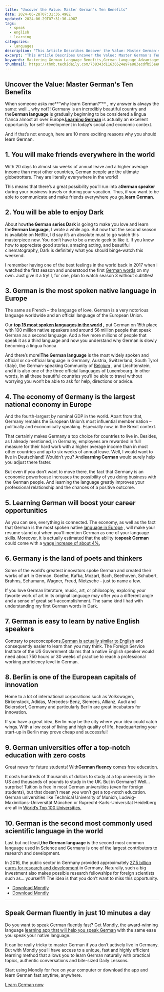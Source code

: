 ```yaml
---
title: "Uncover the Value: Master German's Ten Benefits"
date: 2024-06-28T07:31:36.498Z
updated: 2024-06-29T07:31:36.498Z
tags:
  - speak
  - english
  - learning
categories:
  - languages
description: "This Article Describes Uncover the Value: Master German's Ten Benefits"
excerpt: "This Article Describes Uncover the Value: Master German's Ten Benefits"
keywords: Mastering German Language Benefits,German Language Advantages for Career Growth,Ten Key Benefits of Speaking German Proficiently,Why Learn German,Cultural Insights From Learning German Language,German Language for Global Communication,Prosper with Proficiency
thumbnail: https://thmb.techidaily.com/738343d11636524e97e883ecdfb55ee8c179338e8409002b7334f65b8debc634.jpg
---
```


## Uncover the Value: Master German's Ten Benefits

 When someone asks me**“why learn German?”** , my answer is always the same: well… why not?! Germany is an incredibly beautiful country and the**German language** is gradually beginning to be considered a lingua franca almost all over Europe.[**Learning German**](https://shop.mondly.com/affiliate.php?ACCOUNT=ATISTUDI&AFFILIATE=108875&PATH=https://www.mondly.com?AFFILIATE=108875) is actually an excellent opportunity for self-development in today’s social and economic context.

 And if that’s not enough, here are 10 more exciting reasons why you should learn German.

## **1\. You will make friends everywhere in the world**

 With 20 days to almost six weeks of annual leave and a higher average income than most other countries, German people are the ultimate globetrotters. They are literally everywhere in the world!

 This means that there’s a great possibility you’ll run into a**German speaker** during your business travels or during your vacation. Thus, if you want to be able to communicate and make friends everywhere you go,**learn German.**

## 2\. You will be able to enjoy Dark

 About how**the German series Dark** is going to make you love and learn the**German language,** I wrote a while ago. But now that the second season is available on Netflix, I’d say it’s an absolute must to go watch this masterpiece now. You don’t have to be a movie geek to like it. If you know how to appreciate good stories, amazing acting, and beautiful cinematography, Dark is definitely what you should binge-watch this weekend.

 I remember having one of the best feelings in the world back in 2017 when I watched the first season and understood the first [German words](https://shop.mondly.com/affiliate.php?ACCOUNT=ATISTUDI&AFFILIATE=108875&PATH=https://www.mondly.com?AFFILIATE=108875) on my own. Just give it a try! I, for one, plan to watch season 3 without subtitles!

## 3\. German is the most spoken native language in Europe

 The same as French – the language of love, German is a very notorious language worldwide and an official language of the European Union.

 Our **[top 15 most spoken languages in the world](https://shop.mondly.com/affiliate.php?ACCOUNT=ATISTUDI&AFFILIATE=108875&PATH=https://www.mondly.com?AFFILIATE=108875) ,** put German on 15th place with 100 million native speakers and around 56 million people that speak German as a second language. Add a few more millions of people that speak it as a third language and now you understand why German is slowly becoming a lingua franca.

 And there’s more!**The German language** is the most widely spoken and official or co-official language in Germany, Austria, Switzerland, South Tyrol (Italy), the German-speaking Community of [Belgium](https://shop.mondly.com/affiliate.php?ACCOUNT=ATISTUDI&AFFILIATE=108875&PATH=https://www.mondly.com?AFFILIATE=108875) , and Liechtenstein, and it is also one of the three official languages of Luxembourg. In other words, in all these beautiful countries you’ll be able to travel without worrying you won’t be able to ask for help, directions or advice.

## 4\. The economy of Germany is the largest national economy in Europe

 And the fourth-largest by nominal GDP in the world. Apart from that, Germany remains the European Union’s most influential member nation – politically and economically speaking. Especially now, in the Brexit context.

 That certainly makes Germany a top choice for countries to live in. Besides, as I already mentioned, in Germany, employees are rewarded in full measure for their hard work with a higher average income than in most other countries and up to six weeks of annual leave. Well, I would want to live in Deutschland! Wouldn’t you? And**learning German** would surely help you adjust there faster.

 But even if you don’t want to move there, the fact that Germany is an economic powerhouse increases the possibility of you doing business with the German people. And learning the language greatly improves your professional relationship and the chances of a positive outcome.

## 5\. Learning German will boost your career opportunities

 As you can see, everything is connected. The economy, as well as the fact that German is the most spoken native [language in Europe](https://shop.mondly.com/affiliate.php?ACCOUNT=ATISTUDI&AFFILIATE=108875&PATH=https://www.mondly.com?AFFILIATE=108875) , will make your resume stand out when you’ll mention German as one of your language skills. Moreover, it is actually estimated that the ability to**speak German** could come with a [wage increase of about 4%.](https://www.investopedia.com/financial-edge/0113/languages-that-give-you-the-best-chance-to-broaden-your-career.aspx)

## 6\. Germany is the land of poets and thinkers

 Some of the world’s greatest innovators spoke German and created their works of art in German. Goethe, Kafka, Mozart, Bach, Beethoven, Schubert, Brahms, Schumann, Wagner, Freud, Nietzsche – just to name a few.

 If you love German literature, music, art, or philosophy, exploring your favorite work of art in its original language may offer you a different angle and a sense of great self-accomplishment. The same kind I had with understanding my first German words in Dark.

## 7\. German is easy to learn by native English speakers

 Contrary to preconceptions,[German is actually similar to English](https://shop.mondly.com/affiliate.php?ACCOUNT=ATISTUDI&AFFILIATE=108875&PATH=https://www.mondly.com?AFFILIATE=108875) and consequently easier to learn than you may think. The Foreign Service Institute of the US Government claims that a native English speaker would need about 750 hours or 30 weeks of practice to reach a professional working proficiency level in German.

## 8\. Berlin is one of the European capitals of innovation

 Home to a lot of international corporations such as Volkswagen, Birkenstock, Adidas, Mercedes-Benz, Siemens, Allianz, Audi and Beiersdorf, Germany and particularly Berlin are great incubators for innovation.

 If you have a great idea, Berlin may be the city where your idea could catch wings. With a low cost of living and high quality of life, headquartering your start-up in Berlin may prove cheap and successful!

## 9\. German universities offer a top-notch education with zero costs

 Great news for future students! With**German fluency** comes free education.

 It costs hundreds of thousands of dollars to study at a top university in the US and thousands of pounds to study in the UK. But in Germany? Well… surprise! Tuition is free in most German universities (even for foreign students), but that doesn’t mean you won’t get a top-notch education. German universities like Technical University of Munich, Ludwig-Maximilians-Universität München or Ruprecht-Karls-Universitat Heidelberg are all in [World’s Top 100 Universities.](https://www.topuniversities.com/student-info/choosing-university/worlds-top-100-universities)

## 10\. German is the second most commonly used scientific language in the world

 Last but not least,**the German language** is the second most common language used in Science and Germany is one of the largest contributors to research and development.

 In 2016, the public sector in Germany provided approximately [27.5 billion euros for research and development](https://www.research-in-germany.org/en/research-landscape/why-germany/research-funding-system.html) in Germany. Naturally, such a big investment also makes possible research fellowships for foreign scientists such as… yourself?! The idea is that you don’t want to miss this opportunity.

* [Download Mondly](https://www.facebook.com/sharer/sharer.php?u=https%3A%2F%2Fwww.mondly.com%2Fblog%2Fwhy-learn-german-10-exciting-reasons-to-learn-german%2F&t=Why+Learn+German%3F+10+Reasons+to+Learn+German "Share on Facebook")
* [Download Mondly](https://shop.mondly.com/affiliate.php?ACCOUNT=ATISTUDI&AFFILIATE=108875&PATH=https://www.mondly.com?AFFILIATE=108875)

---

## Speak German fluently in just 10 minutes a day

 Do you want to speak German fluently fast? Get Mondly, the award-winning language [learning app that will help you speak German](https://shop.mondly.com/affiliate.php?ACCOUNT=ATISTUDI&AFFILIATE=108875&PATH=https://www.mondly.com?AFFILIATE=108875) with the same ease you speak your native language.

 It can be really tricky to master German if you don’t actively live in Germany. But with Mondly you’ll have access to a unique, fast and highly efficient learning method that allows you to learn German naturally with practical topics, authentic conversations and bite-sized Daily Lessons.

 Start using Mondly for free on your computer or download the app and learn German fast anytime, anywhere.

[Learn German now](https://adjt.mondly.com/5ixfg4k?campaign=blog-post-id-3048&fallback=https%3A%2F%2Fapp.mondly.com%3Futm%5Fmedium%3Dblog%5Fblog-post-id-3048%26utm%5Fsource%3Dblog-post-id-3048&redirect%5Fmacos=https%3A%2F%2Fapp.mondly.com%3Futm%5Fmedium%3Dblog%5Fblog-post-id-3048%26utm%5Fsource%3Dblog-post-id-3048&redirect%5Fandroid=https%3A%2F%2Fplay.google.com%2Fstore%2Fapps%2Fdetails%3Fid%3Dcom.atistudios.mondly.languages%3Futm%5Fmedium%3Dblog%5Fblog-post-id-3048%26utm%5Fsource%3Dblog-post-id-3048&redirect%5Fios=https%3A%2F%2Fapps.apple.com%2Fapp%2Fapple-store%2Fid987873536%3Fpt%3D78954800%26ct%3Dblog-post-id-3048%26mt%3D8 "Learn German now")

<ins class="adsbygoogle"
     style="display:block"
     data-ad-format="autorelaxed"
     data-ad-client="ca-pub-7571918770474297"
     data-ad-slot="1223367746"></ins>



<ins class="adsbygoogle"
     style="display:block"
     data-ad-client="ca-pub-7571918770474297"
     data-ad-slot="8358498916"
     data-ad-format="auto"
     data-full-width-responsive="true"></ins>


